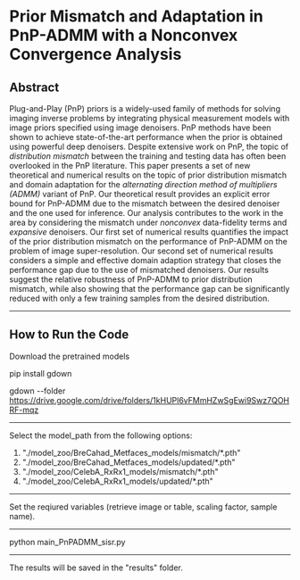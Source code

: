 # Prior Mismatch and Adaptation in PnP-ADMM with a Nonconvex Convergence Analysis 



Abstract
----------
Plug-and-Play (PnP) priors is a widely-used family of methods for solving imaging inverse problems by integrating physical measurement models with image priors specified using image denoisers.  PnP methods have been shown to achieve state-of-the-art performance when the prior is obtained using powerful deep denoisers. Despite extensive work on PnP, the topic of *distribution mismatch* between the training and testing data has often been overlooked in the PnP literature. This paper presents a set of new theoretical and numerical results on the topic of prior distribution mismatch and domain adaptation for the *alternating direction method of multipliers (ADMM)* variant of PnP. Our theoretical result provides an explicit error bound for PnP-ADMM due to the mismatch between the desired denoiser and the one used for inference. Our analysis contributes to the work in the area by considering the mismatch under *nonconvex* data-fidelity terms and *expansive* denoisers. Our first set of numerical results quantifies the impact of the prior distribution mismatch on the performance of PnP-ADMM on the problem of image super-resolution. Our second set of numerical results considers a simple and effective domain adaption strategy that closes the performance gap due to the use of mismatched denoisers. Our results suggest the relative robustness of PnP-ADMM to prior distribution mismatch, while also showing that the performance gap can be significantly reduced with only a few training samples from the desired distribution.

----------
## How to Run the Code

Download the pretrained models 

pip install gdown 

gdown --folder https://drive.google.com/drive/folders/1kHUPl6vFMmHZwSgEwi9Swz7QOHRF-mqz

-------- 
Select the model_path from the following options: 
 1. "./model_zoo/BreCahad_Metfaces_models/mismatch/*.pth"
 2. "./model_zoo/BreCahad_Metfaces_models/updated/*.pth"
 3. "./model_zoo/CelebA_RxRx1_models/mismatch/*.pth"
 4. "./model_zoo/CelebA_RxRx1_models/updated/*.pth"

--------
Set the reqiured variables (retrieve image or table, scaling factor, sample name). 

--------
python main_PnPADMM_sisr.py 

-------
The results will be saved in the "results" folder. 
